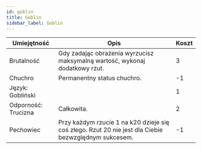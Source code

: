 ```yaml
---
id: goblin
title: Goblin
sidebar_label: Goblin
---
```


| Umiejętność | Opis | Koszt |
|-------------|------|---|
| Brutalność | Gdy zadając obrażenia wyrzucisz maksymalną wartość, wykonaj dodatkowy rzut. | 3 |
| Chuchro | Permanentny status chuchro. | -1 |
| Język: Gobliński | | 1 |
| Odporność: Trucizna | Całkowita. | 2 |
| Pechowiec | Przy każdym rzucie 1 na k20 dzieje się coś złego. Rzut 20 nie jest dla Ciebie bezwzględnym sukcesem. | -1 |